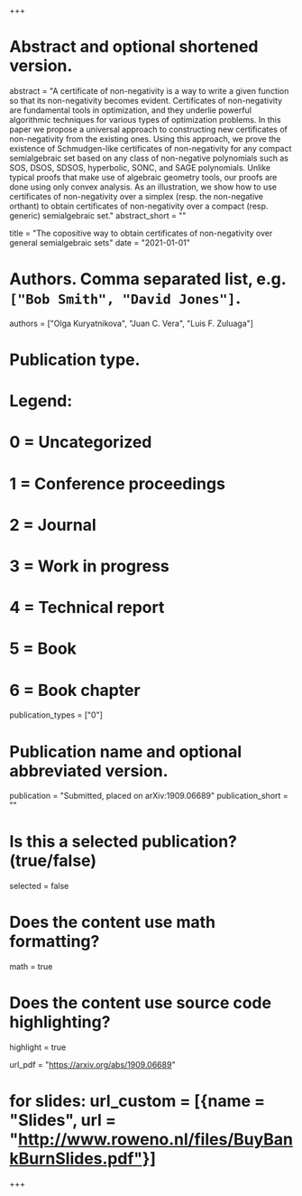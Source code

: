 +++
# Abstract and optional shortened version.
abstract = "A certificate of non-negativity is a way to write a given function so that its non-negativity becomes evident. Certificates of non-negativity are fundamental tools in optimization, and they underlie powerful algorithmic techniques for various types of optimization problems. In this paper we propose a universal approach to constructing new certificates of non-negativity from the existing ones. Using this approach, we prove the existence of Schmudgen-like certificates of non-negativity for any compact semialgebraic set based on any class of non-negative polynomials such as SOS, DSOS, SDSOS, hyperbolic, SONC, and SAGE polynomials. Unlike typical proofs that make use of algebraic geometry tools, our proofs are done using only convex analysis. As an illustration, we show how to use certificates of non-negativity over a simplex (resp. the non-negative orthant) to obtain certificates of non-negativity over a compact (resp. generic) semialgebraic set."
abstract_short = ""

title = "The copositive way to obtain certificates of non-negativity over general semialgebraic sets"
date = "2021-01-01"

# Authors. Comma separated list, e.g. `["Bob Smith", "David Jones"]`.
authors = ["Olga Kuryatnikova", "Juan C. Vera", "Luis F. Zuluaga"]
# Publication type.
# Legend:
# 0 = Uncategorized
# 1 = Conference proceedings
# 2 = Journal
# 3 = Work in progress
# 4 = Technical report
# 5 = Book
# 6 = Book chapter
publication_types = ["0"]

# Publication name and optional abbreviated version.
publication = "Submitted, placed on arXiv:1909.06689"
publication_short = ""

# Is this a selected publication? (true/false)
selected = false


# Does the content use math formatting?
math = true

# Does the content use source code highlighting?
highlight = true

url_pdf = "https://arxiv.org/abs/1909.06689"

# for slides: url_custom = [{name = "Slides", url = "http://www.roweno.nl/files/BuyBankBurnSlides.pdf"}]


+++
